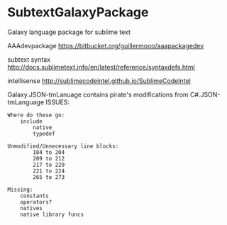 SubtextGalaxyPackage
====================

Galaxy language package for sublime text

AAAdevpackage	  	https://bitbucket.org/guillermooo/aaapackagedev

subtext syntax	  	http://docs.sublimetext.info/en/latest/reference/syntaxdefs.html

intellisense	    	http://sublimecodeintel.github.io/SublimeCodeIntel



Galaxy.JSON-tmLanuage contains pirate's modifications from C#.JSON-tmLanguage
  ISSUES:
    
	Where do these go:
		include
	    	native
	    	typedef	
   
	Unmodified/Unnecessary line blocks:
      		184 to 204
      		209 to 212
      		217 to 220
      		221 to 224
      		265 to 273
	
	Missing:
		constants
		operators?
		natives
		native library funcs
